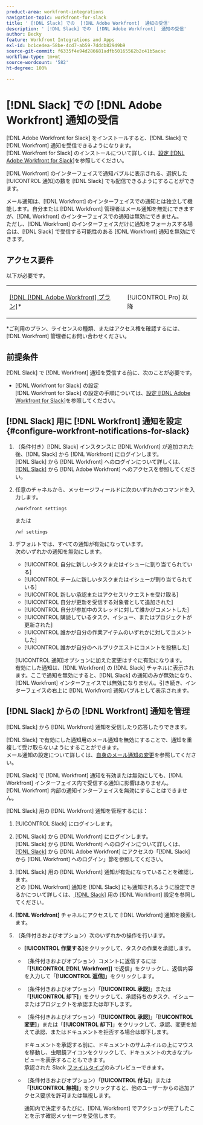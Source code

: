 ```yaml
---
product-area: workfront-integrations
navigation-topic: workfront-for-slack
title: ' [!DNL Slack] での  [!DNL Adobe Workfront]  通知の受信'
description: ' [!DNL Slack] での  [!DNL Adobe Workfront]  通知の受信'
author: Becky
feature: Workfront Integrations and Apps
exl-id: bc1ce4ea-58be-4cd7-ab59-7dddb82949b9
source-git-commit: f6335f4e94d286681adfb50165562b2c41b5acac
workflow-type: tm+mt
source-wordcount: '582'
ht-degree: 100%

---
```


# [!DNL Slack] での [!DNL Adobe Workfront] 通知の受信

<!--
<p data-mc-conditions="QuicksilverOrClassic.Draft mode">(NOTE: Alina: *** Linked to Accessing Workfront from Slack.***Some of this information is duplicating in Accessing Workfront from Slack (also screen shots))</p>
-->

[!DNL Adobe Workfront for Slack] をインストールすると、[!DNL Slack] で [!DNL Workfront] 通知を受信できるようになります。\
[!DNL Workfront for Slack] のインストールについて詳しくは、[設定 [!DNL Adobe Workfront for Slack]](../../workfront-integrations-and-apps/using-workfront-with-slack/configure-workfront-for-slack.md)を参照してください。

[!DNL Workfront] のインターフェイスで通知バブルに表示される、選択した[!UICONTROL 通知]の数を [!DNL Slack] でも配信できるようにすることができます。

メール通知は、[!DNL Workfront] のインターフェイスでの通知とは独立して機能します。自分または [!DNL Workfront] 管理者はメール通知を無効にできますが、[!DNL Workfront] のインターフェイスでの通知は無効にできません。\
ただし、[!DNL Workfront] のインターフェイスだけに通知をフォーカスする場合は、[!DNL Slack] で受信する可能性のある [!DNL Workfront] 通知を無効にできます。

## アクセス要件

以下が必要です。

<table style="table-layout:auto"> 
 <col> 
 </col> 
 <col> 
 </col> 
 <tbody> 
  <tr> 
   <td role="rowheader"><a href="https://www.workfront.com/plans" target="_blank">[!DNL [!DNL Adobe Workfront] プラン]</a>*</td> 
   <td> <p>[!UICONTROL Pro] 以降</p> </td> 
  </tr> 
 </tbody> 
</table>

&#42;ご利用のプラン、ライセンスの種類、またはアクセス権を確認するには、[!DNL Workfront] 管理者にお問い合わせください。

## 前提条件

[!DNL Slack] で [!DNL Workfront] 通知を受信する前に、次のことが必要です。

* [!DNL Workfront for Slack] の設定\
   [!DNL Workfront for Slack] の設定の手順については、[設定 [!DNL Adobe Workfront for Slack]](../../workfront-integrations-and-apps/using-workfront-with-slack/configure-workfront-for-slack.md)を参照してください。

## [!DNL Slack] 用に [!DNL Workfront] 通知を設定 {#configure-workfront-notifications-for-slack}

1. （条件付き）[!DNL Slack] インスタンスに [!DNL Workfront] が追加された後、[!DNL Slack] から [!DNL Workfront] にログインします。\
   [!DNL Slack] から [!DNL Workfront] へのログインについて詳しくは、[ [!DNL Slack]](../../workfront-integrations-and-apps/using-workfront-with-slack/access-workfront-from-slack.md) から  [!DNL Adobe Workfront]  へのアクセスを参照してください。

1. 任意のチャネルから、メッセージフィールドに次のいずれかのコマンドを入力します。

   `/workfront settings`

   または

   `/wf settings`

1. デフォルトでは、すべての通知が有効になっています。\
   次のいずれかの通知を無効にします。

   * [!UICONTROL 自分に新しいタスクまたはイシューに割り当てられている]
   * [!UICONTROL チームに新しいタスクまたはイシューが割り当てられている]
   * [!UICONTROL 新しい承認またはアクセスリクエストを受け取る]
   * [!UICONTROL 自分が更新を受信する対象者として追加された]
   * [!UICONTROL 自分が参加中のスレッドに対して誰かがコメントした]
   * [!UICONTROL 購読しているタスク、イシュー、またはプロジェクトが更新された]
   * [!UICONTROL 誰かが自分の作業アイテムのいずれかに対してコメントした]
   * [!UICONTROL 誰かが自分のヘルプリクエストにコメントを投稿した]

   [!UICONTROL 通知]オプションに加えた変更はすぐに有効になります。\
   有効にした通知は、[!DNL Workfront] の [!DNL Slack] チャネルに表示されます。ここで通知を無効にすると、[!DNL Slack] の通知のみが無効になり、[!DNL Workfront] インターフェイスでは無効になりません。引き続き、インターフェイスの右上に [!DNL Workfront] 通知バブルとして表示されます。

## [!DNL Slack] からの [!DNL Workfront] 通知を管理

[!DNL Slack] から [!DNL Workfront] 通知を受信したり応答したりできます。

[!DNL Slack] で有効にした通知用のメール通知を無効にすることで、通知を重複して受け取らないようにすることができます。\
メール通知の設定について詳しくは、[自身のメール通知の変更](../../workfront-basics/using-notifications/activate-or-deactivate-your-own-event-notifications.md)を参照してください。

[!DNL Slack] で [!DNL Workfront] 通知を有効または無効にしても、[!DNL Workfront] インターフェイス内で受信する通知に影響はありません。\
[!DNL Workfront] 内部の通知インターフェイスを無効にすることはできません。

[!DNL Slack] 用の [!DNL Workfront] 通知を管理するには：

1. [!UICONTROL Slack] にログインします。
1. [!DNL Slack] から [!DNL Workfront] にログインします。\
   [!DNL Slack] から [!DNL Workfront] へのログインについて詳しくは、[ [!DNL Slack]](../../workfront-integrations-and-apps/using-workfront-with-slack/access-workfront-from-slack.md) から  [!DNL Adobe Workfront]  にアクセスの「[!DNL Slack] から [!DNL Workfront] へのログイン」節を参照してください。

1. [!DNL Slack] 用の [!DNL Workfront] 通知が有効になっていることを確認します。\
   どの [!DNL Workfront] 通知を [!DNL Slack] にも通知されるように設定できるかについて詳しくは、[ [!DNL Slack]](#configure-workfront-notifications-for-slack-configure-workfront-notifications-for-slack) 用の  [!DNL Workfront]  設定を参照してください。

1. **[!DNL Workfront]** チャネルにアクセスして [!DNL Workfront] 通知を検索します。
1. （条件付きおよびオプション）次のいずれかの操作を行います。

   * **[!UICONTROL 作業する]**&#x200B;をクリックして、タスクの作業を承認します。

   * （条件付きおよびオプション）コメントに返信するには「**[!UICONTROL [!DNL Workfront]]** で返信」をクリックし、返信内容を入力して「**[!UICONTROL 返信]**」をクリックします。

   * （条件付きおよびオプション）「**[!UICONTROL 承認]**」または「**[!UICONTROL 却下]**」をクリックして、承認待ちのタスク、イシューまたはプロジェクトを承認または却下します。

   * （条件付きおよびオプション）「**[!UICONTROL 承認]**」「**[!UICONTROL 変更]**」または「**[!UICONTROL 却下]**」をクリックして、承認、変更を加えて承認、またはドキュメントを拒否する場合は却下します。

     ドキュメントを承認する前に、ドキュメントのサムネイルの上にマウスを移動し、虫眼鏡アイコンをクリックして、ドキュメントの大きなプレビューを表示することもできます。\
      承認された Slack [ファイルタイプ](https://api.slack.com/types/file)のみプレビューできます。

   * （条件付きおよびオプション）「**[!UICONTROL 付与]**」または「**[!UICONTROL 無視]**」をクリックすると、他のユーザーからの追加アクセス要求を許可または無視します。

     通知内で決定するたびに、[!DNL Workfront] でアクションが完了したことを示す確認メッセージを受信します。

